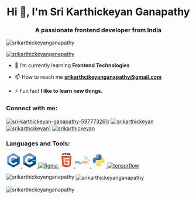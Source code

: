 <h1 align="center">Hi 👋, I'm Sri Karthickeyan Ganapathy</h1>
<h3 align="center">A passionate frontend developer from India</h3>

<p align="left"> <img src="https://komarev.com/ghpvc/?username=srikarthickeyanganapathy&label=Profile%20views&color=0e75b6&style=flat" alt="srikarthickeyanganapathy" /> </p>

<p align="left"> <a href="https://github.com/ryo-ma/github-profile-trophy"><img src="https://github-profile-trophy.vercel.app/?username=srikarthickeyanganapathy" alt="srikarthickeyanganapathy" /></a> </p>

- 🌱 I’m currently learning **Frontend Technologies**

- 📫 How to reach me **srikarthcikeyanganapathy@gmail.com**

- ⚡ Fun fact **I like to learn new things.**

<h3 align="left">Connect with me:</h3>
<p align="left">
<a href="https://linkedin.com/in/sri-karthickeyan-ganapathy-597773261/" target="blank"><img align="center" src="https://raw.githubusercontent.com/rahuldkjain/github-profile-readme-generator/master/src/images/icons/Social/linked-in-alt.svg" alt="sri-karthickeyan-ganapathy-597773261/" height="30" width="40" /></a>
<a href="https://kaggle.com/srikarthickeyan" target="blank"><img align="center" src="https://raw.githubusercontent.com/rahuldkjain/github-profile-readme-generator/master/src/images/icons/Social/kaggle.svg" alt="srikarthickeyan" height="30" width="40" /></a>
<a href="https://www.hackerrank.com/srikarthcikeyan1" target="blank"><img align="center" src="https://raw.githubusercontent.com/rahuldkjain/github-profile-readme-generator/master/src/images/icons/Social/hackerrank.svg" alt="srikarthcikeyan1" height="30" width="40" /></a>
<a href="https://www.leetcode.com/srikarthickeyan" target="blank"><img align="center" src="https://raw.githubusercontent.com/rahuldkjain/github-profile-readme-generator/master/src/images/icons/Social/leet-code.svg" alt="srikarthickeyan" height="30" width="40" /></a>
</p>

<h3 align="left">Languages and Tools:</h3>
<p align="left"> <a href="https://www.cprogramming.com/" target="_blank" rel="noreferrer"> <img src="https://raw.githubusercontent.com/devicons/devicon/master/icons/c/c-original.svg" alt="c" width="40" height="40"/> </a> <a href="https://www.w3schools.com/cpp/" target="_blank" rel="noreferrer"> <img src="https://raw.githubusercontent.com/devicons/devicon/master/icons/cplusplus/cplusplus-original.svg" alt="cplusplus" width="40" height="40"/> </a> <a href="https://www.figma.com/" target="_blank" rel="noreferrer"> <img src="https://www.vectorlogo.zone/logos/figma/figma-icon.svg" alt="figma" width="40" height="40"/> </a> <a href="https://www.w3.org/html/" target="_blank" rel="noreferrer"> <img src="https://raw.githubusercontent.com/devicons/devicon/master/icons/html5/html5-original-wordmark.svg" alt="html5" width="40" height="40"/> </a> <a href="https://www.mysql.com/" target="_blank" rel="noreferrer"> <img src="https://raw.githubusercontent.com/devicons/devicon/master/icons/mysql/mysql-original-wordmark.svg" alt="mysql" width="40" height="40"/> </a> <a href="https://www.python.org" target="_blank" rel="noreferrer"> <img src="https://raw.githubusercontent.com/devicons/devicon/master/icons/python/python-original.svg" alt="python" width="40" height="40"/> </a> <a href="https://www.tensorflow.org" target="_blank" rel="noreferrer"> <img src="https://www.vectorlogo.zone/logos/tensorflow/tensorflow-icon.svg" alt="tensorflow" width="40" height="40"/> </a> </p>

<p><img align="left" src="https://github-readme-stats.vercel.app/api/top-langs?username=srikarthickeyanganapathy&show_icons=true&locale=en&layout=compact" alt="srikarthickeyanganapathy" /></p>

<p>&nbsp;<img align="center" src="https://github-readme-stats.vercel.app/api?username=srikarthickeyanganapathy&show_icons=true&locale=en" alt="srikarthickeyanganapathy" /></p>

<p><img align="center" src="https://github-readme-streak-stats.herokuapp.com/?user=srikarthickeyanganapathy&" alt="srikarthickeyanganapathy" /></p>
